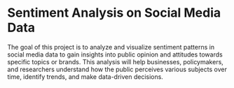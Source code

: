 # Sentiment Analysis on Social Media Data 
The goal of this project is to analyze and visualize sentiment patterns in social media data to gain insights into public opinion and attitudes towards specific topics or brands. This analysis will help businesses, policymakers, and researchers understand how the public perceives various subjects over time, identify trends, and make data-driven decisions.
